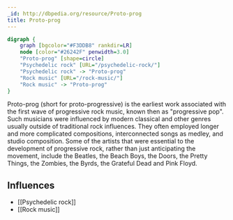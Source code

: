 ```yaml
---
_id: http://dbpedia.org/resource/Proto-prog
title: Proto-prog
---
```


```dot
digraph {
	graph [bgcolor="#F3DDB8" rankdir=LR]
	node [color="#26242F" penwidth=3.0]
	"Proto-prog" [shape=circle]
	"Psychedelic rock" [URL="/psychedelic-rock/"]
	"Psychedelic rock" -> "Proto-prog"
	"Rock music" [URL="/rock-music/"]
	"Rock music" -> "Proto-prog"
}
```

Proto-prog (short for proto-progressive) is the earliest work associated with the first wave of progressive rock music, known then as "progressive pop". Such musicians were influenced by modern classical and other genres usually outside of traditional rock influences. They often employed longer and more complicated compositions, interconnected songs as medley, and studio composition. Some of the artists that were essential to the development of progressive rock, rather than just anticipating the movement, include the Beatles, the Beach Boys, the Doors, the Pretty Things, the Zombies, the Byrds, the Grateful Dead and Pink Floyd.

## Influences
- [[Psychedelic rock]]
- [[Rock music]]
